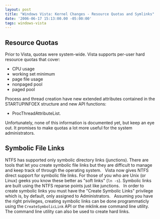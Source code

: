 ```yaml
---
layout: post
title: "Windows Vista: Kernel Changes - Resource Quotas and Symlinks"
date: '2006-06-17 15:13:00.00 -05:00:00'
tags: windows-vista
---
```


## Resource Quotas

Prior to Vista, quotas were system-wide. Vista supports per-user hard resource quotas that cover:

* CPU usage
* working set minimum
* page file usage
* nonpaged pool
* paged pool

Process and thread creation have new extended attributes contained in the STARTUPINFOEX structure and new API functions:

* ProcThreadAttributeList.

Unfortunately, none of this information is documented yet, but keep an eye out. It promises to make quotas a lot more useful for the system administrators.

## Symbolic File Links

NTFS has supported only symbolic directory links (junctions). There are tools that let you create symbolic file links but they are difficult to manage and keep track of through the operating system.
 
Vista now gives NTFS direct support for symbolic file links. For those of you who are Unix (or Linux) geeks you know these better as "soft links" (`ln -s`). Symbolic links are built using the NTFS reparse points just like junctions.
 
In order to create symbolic links you must have the "Create Symbolic Links" privilege which is, by default, only assigned to Administrators.
 
Assuming you have the right privileges, creating symbolic links can be done programmaticly using the `CreateSymbolicLink` API or the mklink.exe command line utility. The command line utility can also be used to create hard links.
